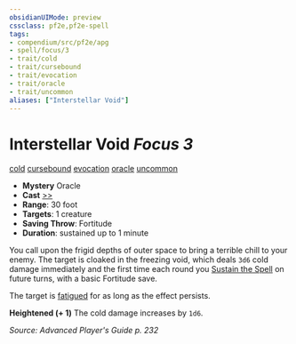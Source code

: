 ```yaml
---
obsidianUIMode: preview
cssclass: pf2e,pf2e-spell
tags:
- compendium/src/pf2e/apg
- spell/focus/3
- trait/cold
- trait/cursebound
- trait/evocation
- trait/oracle
- trait/uncommon
aliases: ["Interstellar Void"]
---
```

# Interstellar Void *Focus 3*   
[cold](cold.md "Cold Energy & Element Trait")  [cursebound](cursebound-apg.md "Cursebound Spell Trait")  [evocation](evocation.md "Evocation School Trait")  [oracle](Reference/Rules/Traits/oracle-apg.md "Oracle Class Trait")  [uncommon](uncommon.md "Uncommon Rarity Trait")  

- **Mystery** Oracle
- **Cast** [>>](chapter-9-playing-the-game.md#Actions "Two-Action") 
- **Range**: 30 foot
- **Targets**: 1 creature
- **Saving Throw**: Fortitude
- **Duration**: sustained up to 1 minute

You call upon the frigid depths of outer space to bring a terrible chill to your enemy. The target is cloaked in the freezing void, which deals `3d6` cold damage immediately and the first time each round you [Sustain the Spell](sustain-a-spell.md) on future turns, with a basic Fortitude save.

The target is [fatigued](conditions.md#Fatigued) for as long as the effect persists.

**Heightened (+ 1)** The cold damage increases by `1d6`.

*Source: Advanced Player's Guide p. 232*